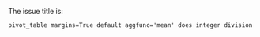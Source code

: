 The issue title is:

```text
pivot_table margins=True default aggfunc='mean' does integer division
```
